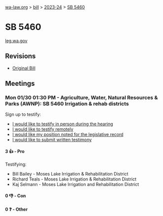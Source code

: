 [wa-law.org](/) > [bill](/bill/) > [2023-24](/bill/2023-24/) > [SB 5460](/bill/2023-24/sb/5460/)

# SB 5460
[leg.wa.gov](https://app.leg.wa.gov/billsummary?BillNumber=5460&Year=2023&Initiative=false)

## Revisions
* [Original Bill](1/)

## Meetings
### Mon 01/30 01:30 PM - Agriculture, Water, Natural Resources & Parks (AWNP): SB 5460 Irrigation & rehab districts
Sign up to testify:
* [I would like to testify in person during the hearing](https://app.leg.wa.gov/csi/Testifier/Add?chamber=House&mId=30534&aId=149881&caId=20794&tId=1)
* [I would like to testify remotely](https://app.leg.wa.gov/csi/Testifier/Add?chamber=House&mId=30534&aId=149881&caId=20794&tId=2)
* [I would like my position noted for the legislative record](https://app.leg.wa.gov/csi/Testifier/Add?chamber=House&mId=30534&aId=149881&caId=20794&tId=3)
* [I would like to submit written testimony](https://app.leg.wa.gov/csi/Testifier/Add?chamber=House&mId=30534&aId=149881&caId=20794&tId=4)

#### 3 👍 - Pro
Testifying:
* Bill Bailey - Moses Lake Irrigation & Rehabilitation District
* Richard Teals - Moses Lake Irrigation & Rehabilitation District
* Kaj Selmann - Moses Lake Irrigation and Rehabilitation District

#### 0 👎 - Con

#### 0 ❓ - Other
